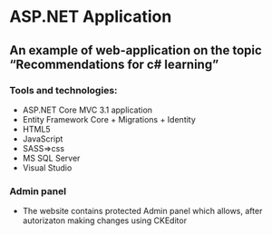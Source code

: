 #  ASP.NET Application 

## An example of web-application on the topic “Recommendations for c# learning”

### Tools and technologies: 
* ASP.NET Core MVC 3.1 application
* Entity Framework Core + Migrations + Identity
* HTML5
* JavaScript
* SASS=>css
* MS SQL Server 
* Visual Studio
### Admin panel
* The website contains protected Admin panel which allows, after autorizaton making changes using CKEditor
